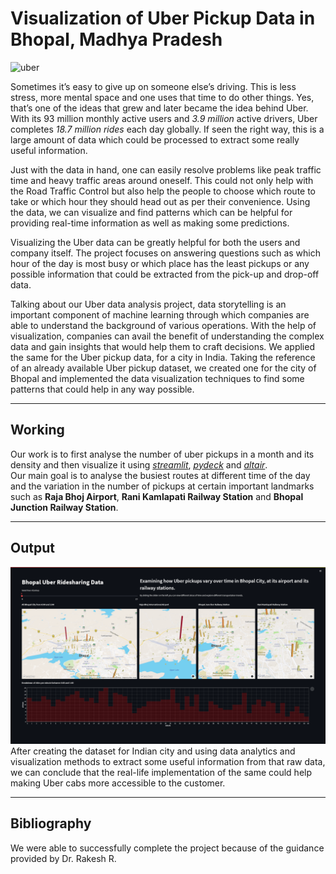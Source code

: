 # **Visualization of Uber Pickup Data in Bhopal, Madhya Pradesh**
![uber](https://external-content.duckduckgo.com/iu/?u=https%3A%2F%2Ftse4.mm.bing.net%2Fth%3Fid%3DOIP.rEgxISHWcO7ik1iG3oUrQQHaE5%26pid%3DApi&f=1&ipt=c4429359b4ae9b4c68e7342dd32cebdac6310d492a41f330070b3d4de50c063e&ipo=images)

Sometimes it’s easy to give up on someone else’s driving. This is less stress, more mental space and one uses that time to do other things. Yes, that’s one of the ideas that grew and later became the idea behind Uber. With its 93 million monthly active users and _3.9 million_ active drivers, Uber completes _18.7 million rides_ each day globally. If seen the right way, this is a large amount of data which could be processed to extract some really useful information.

Just with the data in hand, one can easily resolve problems like peak traffic time and heavy traffic areas around oneself. This could not only help with the Road Traffic Control but also help the people to choose which route to take or which hour they should head out as per their convenience. Using the data, we can visualize and find patterns which can be helpful for providing real-time information as well as making some predictions.  

Visualizing the Uber data can be greatly helpful for both the users and company itself. The project focuses on answering questions such as which hour of the day is most busy or which place has the least pickups or any possible information that could be extracted from the pick-up and drop-off data.

Talking about our Uber data analysis project, data storytelling is an important component of machine learning through which companies are able to understand the background of various operations. With the help of visualization, companies can avail the benefit of understanding the complex data and gain insights that would help them to craft decisions. We applied the same for the Uber pickup data, for a city in India. Taking the reference of an already available Uber pickup dataset, we created one for the city of Bhopal and implemented the data visualization techniques to find some patterns that could help in any way possible.

----
## Working
Our work is to first analyse the number of uber pickups in a month and its density and then visualize it using [_streamlit_](https://streamlit.io/), [_pydeck_](https://pydeck.gl/) and [_altair_](https://altair-viz.github.io/).  
Our main goal is to analyse the busiest routes at different time of the day and the variation in the number of pickups at certain important landmarks such as __Raja Bhoj Airport__, __Rani Kamlapati Railway Station__ and __Bhopal Junction Railway Station__. 

----
## Output
![output](./image/output.png)
After creating the dataset for Indian city and using data analytics and visualization methods to extract some useful information from that raw data, we can conclude that the real-life implementation of the same could help making Uber cabs more accessible to the customer.

----
## Bibliography
We were able to successfully complete the project because of the guidance provided by Dr. Rakesh R.
